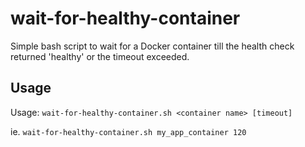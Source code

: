 # wait-for-healthy-container
Simple bash script to wait for a Docker container till the health check returned 'healthy' or the timeout exceeded.

## Usage

Usage: `wait-for-healthy-container.sh <container name> [timeout]`

ie. `wait-for-healthy-container.sh my_app_container 120`
